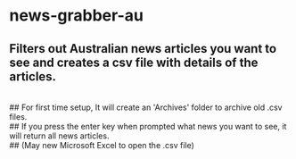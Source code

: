 # news-grabber-au
<h2> Filters out Australian news articles you want to see and creates a csv file with details of the articles.</h2><br />
## For first time setup, It will create an 'Archives' folder to archive old .csv files. <br />
## If you press the enter key when prompted what news you want to see, it will return all news articles.<br />
## (May new Microsoft Excel to open the .csv file)
